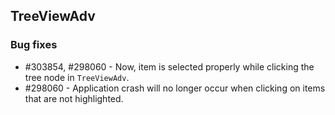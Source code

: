 ## TreeViewAdv

### Bug fixes

* \#303854, \#298060 - Now, item is selected properly while clicking the tree node in `TreeViewAdv`.
* \#298060 - Application crash will no longer occur when clicking on items that are not highlighted.
